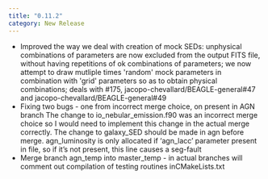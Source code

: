 ```yaml
---
title: "0.11.2"
category: New Release
---
```

- Improved the way we deal with creation of mock SEDs: unphysical combinations of parameters are now excluded from the output FITS file, without having repetitions of ok combinations of parameters; we now attempt to draw mutliple times 'random' mock parameters in combination with 'grid' parameters so as to obtain physical combinations; deals with #175, jacopo-chevallard/BEAGLE-general#47 and jacopo-chevallard/BEAGLE-general#49
- Fixing two bugs - one from incorrect merge choice, on present in AGN branch  The change to io_nebular_emission.f90 was an incorrect merge choice so I would need to implement this change in the actual merge correctly. The change to galaxy_SED should be made in agn before merge. agn_luminosity is only allocated if ‘agn_lacc’ parameter present in file, so if it’s not present, this line causes a seg-fault
- Merge branch agn_temp into master_temp - in actual branches will comment out compilation of testing routines inCMakeLists.txt
